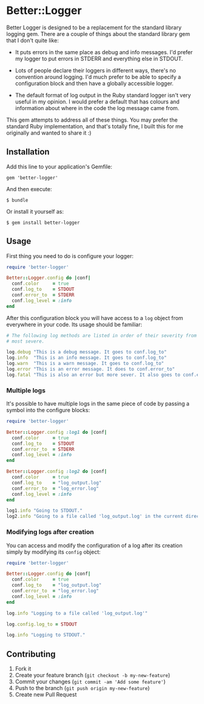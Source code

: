 # Better::Logger

Better Logger is designed to be a replacement for the standard library logging
gem. There are a couple of things about the standard library gem that I don't
quite like:

  - It puts errors in the same place as debug and info messages. I'd prefer my
  logger to put errors in STDERR and everything else in STDOUT.

  - Lots of people declare their loggers in different ways, there's no
  convention around logging. I'd much prefer to be able to specify a
  configuration block and then have a globally accessible logger.

  - The default format of log output in the Ruby standard logger isn't very
  useful in my opinion. I would prefer a default that has colours and
  information about where in the code the log message came from.

This gem attempts to address all of these things. You may prefer the standard
Ruby implementation, and that's totally fine, I built this for me originally and
wanted to share it :)

## Installation

Add this line to your application's Gemfile:

    gem 'better-logger'

And then execute:

    $ bundle

Or install it yourself as:

    $ gem install better-logger

## Usage

First thing you need to do is configure your logger:

``` ruby
require 'better-logger'

Better::Logger.config do |conf|
  conf.color     = true
  conf.log_to    = STDOUT
  conf.error_to  = STDERR
  conf.log_level = :info
end
```

After this configuration block you will have access to a `log` object from
everywhere in your code. Its usage should be familiar:

``` ruby
# The following log methods are listed in order of their severity from least to
# most severe.

log.debug "This is a debug message. It goes to conf.log_to"
log.info  "This is an info message. It goes to conf.log_to"
log.warn  "This is a warn message. It goes to conf.log_to"
log.error "This is an error message. It does to conf.error_to"
log.fatal "This is also an error but more sever. It also goes to conf.error_to"
```

### Multiple logs

It's possible to have multiple logs in the same piece of code by passing a
symbol into the configure blocks:

``` ruby
require 'better-logger'

Better::Logger.config :log1 do |conf|
  conf.color     = true
  conf.log_to    = STDOUT
  conf.error_to  = STDERR
  conf.log_level = :info
end

Better::Logger.config :log2 do |conf|
  conf.color     = true
  conf.log_to    = "log_output.log"
  conf.error_to  = "log_error.log"
  conf.log_level = :info
end

log1.info "Going to STDOUT."
log2.info "Going to a file called 'log_output.log' in the current directory."
```

### Modifying logs after creation

You can access and modify the configuration of a log after its creation simply
by modifying its `config` object:

``` ruby
require 'better-logger'

Better::Logger.config do |conf|
  conf.color     = true
  conf.log_to    = "log_output.log"
  conf.error_to  = "log_error.log"
  conf.log_level = :info
end

log.info "Logging to a file called 'log_output.log'"

log.config.log_to = STDOUT

log.info "Logging to STDOUT."
```

## Contributing

1. Fork it
2. Create your feature branch (`git checkout -b my-new-feature`)
3. Commit your changes (`git commit -am 'Add some feature'`)
4. Push to the branch (`git push origin my-new-feature`)
5. Create new Pull Request
